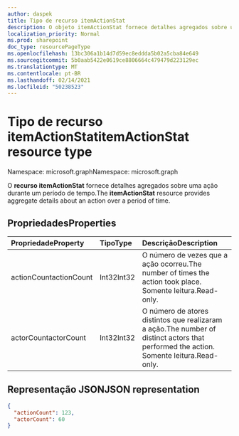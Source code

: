 ```yaml
---
author: daspek
title: Tipo de recurso itemActionStat
description: O objeto itemActionStat fornece detalhes agregados sobre uma ação durante um período de tempo.
localization_priority: Normal
ms.prod: sharepoint
doc_type: resourcePageType
ms.openlocfilehash: 13bc306a1b14d7d59ec8eddda5b02a5cba84e649
ms.sourcegitcommit: 5b0aab5422e0619ce8806664c479479d223129ec
ms.translationtype: MT
ms.contentlocale: pt-BR
ms.lasthandoff: 02/14/2021
ms.locfileid: "50238523"
---
```

# <a name="itemactionstat-resource-type"></a><span data-ttu-id="bc5ed-103">Tipo de recurso itemActionStat</span><span class="sxs-lookup"><span data-stu-id="bc5ed-103">itemActionStat resource type</span></span>

<span data-ttu-id="bc5ed-104">Namespace: microsoft.graph</span><span class="sxs-lookup"><span data-stu-id="bc5ed-104">Namespace: microsoft.graph</span></span>

<span data-ttu-id="bc5ed-105">O **recurso itemActionStat** fornece detalhes agregados sobre uma ação durante um período de tempo.</span><span class="sxs-lookup"><span data-stu-id="bc5ed-105">The **itemActionStat** resource provides aggregate details about an action over a period of time.</span></span>

## <a name="properties"></a><span data-ttu-id="bc5ed-106">Propriedades</span><span class="sxs-lookup"><span data-stu-id="bc5ed-106">Properties</span></span>

| <span data-ttu-id="bc5ed-107">Propriedade</span><span class="sxs-lookup"><span data-stu-id="bc5ed-107">Property</span></span>    | <span data-ttu-id="bc5ed-108">Tipo</span><span class="sxs-lookup"><span data-stu-id="bc5ed-108">Type</span></span>  | <span data-ttu-id="bc5ed-109">Descrição</span><span class="sxs-lookup"><span data-stu-id="bc5ed-109">Description</span></span>
|:------------|:------|:-------------------------------------------------------
| <span data-ttu-id="bc5ed-110">actionCount</span><span class="sxs-lookup"><span data-stu-id="bc5ed-110">actionCount</span></span> | <span data-ttu-id="bc5ed-111">Int32</span><span class="sxs-lookup"><span data-stu-id="bc5ed-111">Int32</span></span> | <span data-ttu-id="bc5ed-112">O número de vezes que a ação ocorreu.</span><span class="sxs-lookup"><span data-stu-id="bc5ed-112">The number of times the action took place.</span></span> <span data-ttu-id="bc5ed-113">Somente leitura.</span><span class="sxs-lookup"><span data-stu-id="bc5ed-113">Read-only.</span></span>
| <span data-ttu-id="bc5ed-114">actorCount</span><span class="sxs-lookup"><span data-stu-id="bc5ed-114">actorCount</span></span>  | <span data-ttu-id="bc5ed-115">Int32</span><span class="sxs-lookup"><span data-stu-id="bc5ed-115">Int32</span></span> | <span data-ttu-id="bc5ed-116">O número de atores distintos que realizaram a ação.</span><span class="sxs-lookup"><span data-stu-id="bc5ed-116">The number of distinct actors that performed the action.</span></span> <span data-ttu-id="bc5ed-117">Somente leitura.</span><span class="sxs-lookup"><span data-stu-id="bc5ed-117">Read-only.</span></span>

## <a name="json-representation"></a><span data-ttu-id="bc5ed-118">Representação JSON</span><span class="sxs-lookup"><span data-stu-id="bc5ed-118">JSON representation</span></span>

<!-- {
  "blockType": "resource",
  "optionalProperties": [ ],
  "@type": "microsoft.graph.itemActionStat",
}-->

```json
{
  "actionCount": 123,
  "actorCount": 60
}
```

<!--
{
  "type": "#page.annotation",
  "description": "The itemActionStat object provides aggregate details about an action over a period of time.",
  "keywords": "activities,activity,action,analytics",
  "section": "documentation",
  "tocPath": "Resources/itemActionStat",
  "suppressions": []
}
-->

